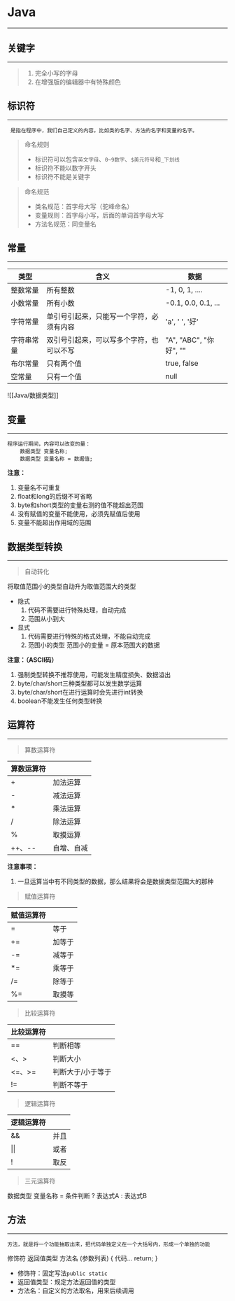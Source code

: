 # Java
---

## 关键字
---

> 1. 完全小写的字母
> 2. 在增强版的编辑器中有特殊颜色

## 标识符
---

	 是指在程序中，我们自己定义的内容。比如类的名字、方法的名字和变量的名字。
> 命名规则
> - 标识符可以包含`英文字母`、`0~9数字`、`$美元符号`和`_下划线`
> - 标识符不能以数字开头
> - 标识符不能是关键字
 
> 命名规范
> - 类名规范：首字母大写（驼峰命名）
> - 变量规则：首字母小写，后面的单词首字母大写
> - 方法名规范：同变量名

## 常量
---

| 类型 | 含义 | 数据 |
| ---- | ------ | ------ |
| 整数常量 | 所有整数 | -1, 0, 1, .... |
| 小数常量 | 所有小数 | -0.1, 0.0, 0.1, ... |
| 字符常量 | 单引号引起来，只能写一个字符，必须有内容 | 'a', ' ', '好' |
| 字符串常量 | 双引号引起来，可以写多个字符，也可以不写 | "A", "ABC", "你好", "" |
| 布尔常量 | 只有两个值 | true, false |
| 空常量 | 只有一个值 | null |

![[Java/数据类型]]

## 变量
---

	程序运行期间，内容可以改变的量：
		数据类型 变量名称;
		数据类型 变量名称 = 数据值;
		
**注意：**
1. 变量名不可重复
2. float和long的后缀不可省略
3. byte和short类型的变量右测的值不能超出范围
4. 没有赋值的变量不能使用，必须先赋值后使用
5. 变量不能超出作用域的范围

## 数据类型转换
---

> 自动转化

将取值范围小的类型自动升为取值范围大的类型

- 隐式
	1. 代码不需要进行特殊处理，自动完成
	2. 范围从小到大
- 显式
	1. 代码需要进行特殊的格式处理，不能自动完成
	2. 范围小的类型 范围小的变量 = 原本范围大的数据

**注意：（ASCII码）**
1. 强制类型转换不推荐使用，可能发生精度损失、数据溢出
2. byte/char/short三种类型都可以发生数学运算
3. byte/char/short在进行运算时会先进行int转换
4. boolean不能发生任何类型转换

## 运算符
---

> 算数运算符

| 算数运算符 | |
| ---- | ---- |
| + | 加法运算 |
| - | 减法运算 |
| * | 乘法运算
| / | 除法运算 |
| % | 取摸运算 |
| ++、-- | 自增、自减 |

**注意事项：**
1. 一旦运算当中有不同类型的数据，那么结果将会是数据类型范围大的那种

> 赋值运算符

| 赋值运算符 | |
| ---- | ---- |
| = | 等于 |
| += | 加等于 |
| -= | 减等于 |
| *= | 乘等于 |
| /= | 除等于 |
| %= | 取摸等 |

> 比较运算符

| 比较运算符 | |
| ---- | ------ |
| == | 判断相等 |
| <、> | 判断大小 |
| <=、>= | 判断大于/小于等于 |
| != | 判断不等于 |

> 逻辑运算符

| 逻辑运算符 | |
| ---- | ---- |
| && | 并且 |
| \|\| | 或者 |
| ! | 取反 |

> 三元运算符

数据类型 变量名称 = 条件判断 ? 表达式A : 表达式B

## 方法
---

	方法，就是将一个功能抽取出来，把代码单独定义在一个大括号内，形成一个单独的功能

修饰符 返回值类型 方法名 (参数列表) {
	代码...
	return;
}

- 修饰符：固定写法`public static`
- 返回值类型：规定方法返回值的类型
- 方法名：自定义的方法取名，用来后续调用
 
